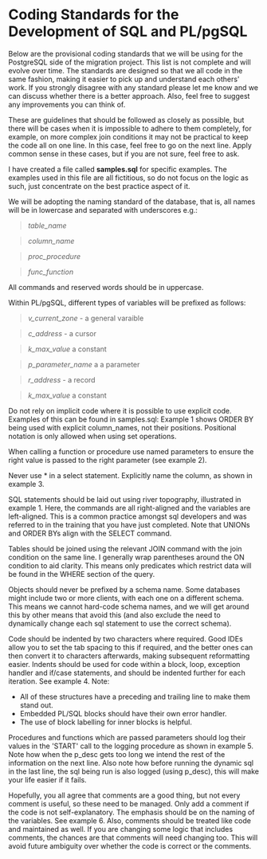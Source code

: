 # Coding Standards for the Development of SQL and PL/pgSQL

Below are the provisional coding standards that we will be using for the PostgreSQL side of the migration project. This list is not complete and will evolve over time. The standards are designed so that we all code in the same fashion, making it easier to pick up and understand each others' work. If you strongly disagree with any standard please let me know and we can discuss whether there is a better approach. Also, feel free to suggest any improvements you can think of.

These are guidelines that should be followed as closely as possible, but there will be cases when it is impossible to adhere to them completely, for example, on more complex join conditions it may not be practical to keep the code all on one line. In this case, feel free to go on the next line. Apply common sense in these cases, but if you are not sure, feel free to ask.

I have created a file called **samples.sql** for specific examples. The examples used in this file are all fictitious, so do not focus on the logic as such, just concentrate on the best practice aspect of it.

We will be adopting the naming standard of the database, that is, all names will be in lowercase and separated with underscores e.g.:

> _table_name_

> _column_name_

> _proc_procedure_

> _func_function_

All commands and reserved words should be in uppercase.

Within PL/pgSQL, different types of variables will be prefixed as follows:

> _v_current_zone_ - a general varaible

> _c_address_ - a cursor

> _k_max_value_ a constant

> _p_parameter_name_ a a parameter

> _r_address_ - a record

> _k_max_value_ a constant

Do not rely on implicit code where it is possible to use explicit code. Examples of this can be found in samples.sql:
Example 1 shows ORDER BY being used with explicit column_names, not their positions. Positional notation is only allowed when using set operations.

When calling a function or procedure use named parameters to ensure the right value is passed to the right parameter (see example 2).

Never use * in a select statement. Explicitly name the column, as shown in example 3.

SQL statements should be laid out using river topography, illustrated in  example 1. Here, the commands are all right-aligned and the variables are left-aligned. This is a common practice amongst sql developers and was referred to in the training that you have just completed. Note that UNIONs and ORDER BYs align with the SELECT command.

Tables should be joined using the relevant JOIN command with the join condition on the same line. I generally wrap parentheses around the ON condition to aid clarity. This means only predicates which restrict data will be found in the WHERE section of the query.

Objects should never be prefixed by a schema name. Some databases might include two or more clients, with each one on a different schema. This means we cannot hard-code schema names, and we will get around this by other means that avoid this (and also exclude the need to dynamically change each sql statement to use the correct schema).

Code should be indented by two characters where required. Good IDEs allow you to set the tab spacing to this if required, and the better ones can then convert it to characters afterwards, making subsequent reformatting easier.
Indents should be used for code within a block, loop, exception handler and  if/case statements, and should be indented further for each iteration. See example 4.
Note:
* All of these structures have a preceding and trailing line to make them stand out.
* Embedded PL/SQL blocks should have their own error handler.
* The use of block labelling for inner blocks is helpful.

Procedures and functions which are passed parameters should log their values in the 'START' call to the logging procedure as shown in example 5. Note how when the p_desc gets too long we intend the rest of the information on the next line. Also note how before running the dynamic sql in the last line, the sql being run is also logged (using p_desc), this will make your life easier if it fails.

Hopefully, you all agree that comments are a good thing, but not every comment is useful, so these need to be managed. Only add a comment if the code is not self-explanatory. The emphasis should be on the naming of the variables. See example 6. Also, comments should be treated like code and maintained as well. If you are changing some logic that includes comments, the chances are that comments will need changing too. This will avoid future ambiguity over whether the code is correct or the comments.




